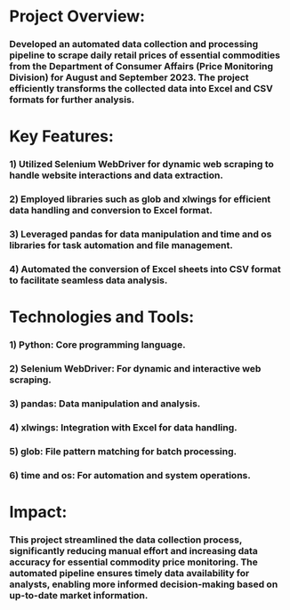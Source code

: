 # Project Overview:

### Developed an automated data collection and processing pipeline to scrape daily retail prices of essential commodities from the Department of Consumer Affairs (Price Monitoring Division) for August and September 2023. The project efficiently transforms the collected data into Excel and CSV formats for further analysis.

# Key Features:

### 1) Utilized Selenium WebDriver for dynamic web scraping to handle website interactions and data extraction.
### 2) Employed libraries such as glob and xlwings for efficient data handling and conversion to Excel format.
### 3) Leveraged pandas for data manipulation and time and os libraries for task automation and file management.
### 4) Automated the conversion of Excel sheets into CSV format to facilitate seamless data analysis.

# Technologies and Tools:

### 1) Python: Core programming language.
### 2) Selenium WebDriver: For dynamic and interactive web scraping.
### 3) pandas: Data manipulation and analysis.
### 4) xlwings: Integration with Excel for data handling.
### 5) glob: File pattern matching for batch processing.
### 6) time and os: For automation and system operations.

# Impact:
### This project streamlined the data collection process, significantly reducing manual effort and increasing data accuracy for essential commodity price monitoring. The automated pipeline ensures timely data availability for analysts, enabling more informed decision-making based on up-to-date market information.
